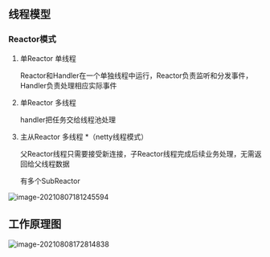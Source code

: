 ## 线程模型

### Reactor模式

1. 单Reactor 单线程

   Reactor和Handler在一个单独线程中运行，Reactor负责监听和分发事件，Handler负责处理相应实际事件

2. 单Reactor 多线程

   handler把任务交给线程池处理

3. 主从Reactor 多线程 *（netty线程模式）

    父Reactor线程只需要接受新连接，子Reactor线程完成后续业务处理，无需返回给父线程数据
    
    有多个SubReactor

![image-20210807181245594](E:\学习笔记\typora\img\image-20210807181245594.png)

## 工作原理图

![image-20210808172814838](E:\学习笔记\typora\img\image-20210808172814838.png)